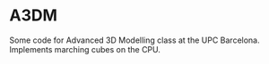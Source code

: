 # A3DM
Some code for Advanced 3D Modelling class at the UPC Barcelona.
Implements marching cubes on the CPU.
